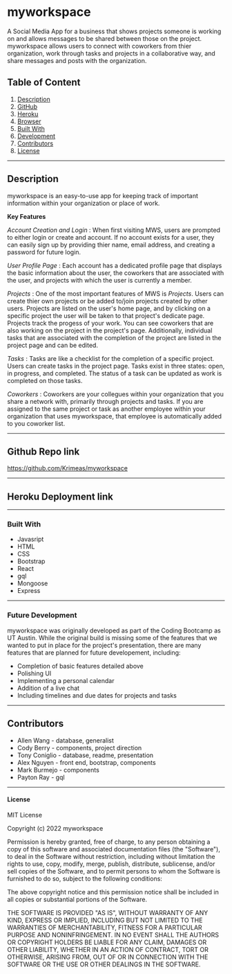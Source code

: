 # myworkspace
A Social Media App for a business that shows projects someone is working on and allows messages to be shared between those on the project. myworkspace allows users to connect with coworkers from thier organization, work through tasks and projects in a collaborative way, and share messages and posts with the organization.


## Table of Content
1. [Description](#description)
2. [GitHub](#github-repo-link)
3. [Heroku](#heroku-deployment-link)
4. [Browser](#browser-support)
5. [Built With](#built-with)
6. [Development](#development)
7. [Contributors](#contributors)
8. [License](#license)
___________________
## Description

myworkspace is an easy-to-use app for keeping track of important information within your organization or place of work. 

**Key Features**

*Account Creation and Login* : When first visiting MWS, users are prompted to either login or create and account. If no account exists for a user, they can easily sign up by providing thier name, email address, and creating a password for future login.

*User Profile Page* : Each account has a dedicated profile page that displays the basic information about the user, the coworkers that are associated with the user, and projects with which the user is currently a member. 

*Projects* : One of the most important features of MWS is *Projects*. Users can create thier own projects or be added to/join projects created by other users. Projects are listed on the user's home page, and by clicking on a specific project the user will be taken to that project's dedicate page. Projects track the progess of your work. You can see coworkers that are also working on the project in the project's page. Additionally, individual tasks that are associated with the completion of the project are listed in the project page and can be edited.

*Tasks* : Tasks are like a checklist for the completion of a specific project. Users can create tasks in the project page. Tasks exist in three states: open, in progress, and completed. The status of a task can be updated as work is completed on those tasks.   

*Coworkers* : Coworkers are your collegues within your organization that you share a network with, primarily through projects and tasks. If you are assigned to the same project or task as another employee within your organization that uses myworkspace, that employee is automatically added to you coworker list. 

___________________



## Github Repo link
https://github.com/Krimeas/myworkspace

___________________
## Heroku Deployment link

___________________
### Built With

- Javasript
- HTML
- CSS
- Bootstrap
- React
- gql
- Mongoose
- Express 


___________________
### Future Development

myworkspace was originally developed as part of the Coding Bootcamp as UT Austin. While the original build is missing some of the features that we wanted to put in place for the project's presentation, there are many features that are planned for future developement, including: 

- Completion of basic features detailed above
- Polishing UI
- Implementing a personal calendar
- Addition of a live chat 
- Including timelines and due dates for projects and tasks
___________________
## Contributors

- Allen Wang - database, generalist
- Cody Berry - components, project direction
- Tony Coniglio - database, readme, presentation
- Alex Nguyen - front end, bootstrap, components
- Mark Burmejo - components
- Payton Ray - gql


___________________
#### License
MIT License

Copyright (c) 2022 myworkspace

Permission is hereby granted, free of charge, to any person obtaining a copy
of this software and associated documentation files (the "Software"), to deal
in the Software without restriction, including without limitation the rights
to use, copy, modify, merge, publish, distribute, sublicense, and/or sell
copies of the Software, and to permit persons to whom the Software is
furnished to do so, subject to the following conditions:

The above copyright notice and this permission notice shall be included in all
copies or substantial portions of the Software.

THE SOFTWARE IS PROVIDED "AS IS", WITHOUT WARRANTY OF ANY KIND, EXPRESS OR
IMPLIED, INCLUDING BUT NOT LIMITED TO THE WARRANTIES OF MERCHANTABILITY,
FITNESS FOR A PARTICULAR PURPOSE AND NONINFRINGEMENT. IN NO EVENT SHALL THE
AUTHORS OR COPYRIGHT HOLDERS BE LIABLE FOR ANY CLAIM, DAMAGES OR OTHER
LIABILITY, WHETHER IN AN ACTION OF CONTRACT, TORT OR OTHERWISE, ARISING FROM,
OUT OF OR IN CONNECTION WITH THE SOFTWARE OR THE USE OR OTHER DEALINGS IN THE
SOFTWARE. 

